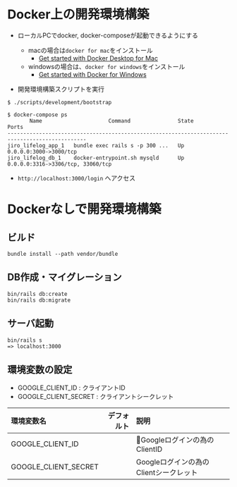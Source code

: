 # Docker上の開発環境構築

* ローカルPCでdocker, docker-composeが起動できるようにする
  * macの場合は`docker for mac`をインストール
    * [Get started with Docker Desktop for Mac](https://docs.docker.com/docker-for-mac/install/)
  * windowsの場合は、`docker for windows`をインストール
    * [Get started with Docker for Windows](https://docs.docker.com/docker-for-windows/)

* 開発環境構築スクリプトを実行

```
$ ./scripts/development/bootstrap 

$ docker-compose ps
       Name                     Command               State                 Ports              
-----------------------------------------------------------------------------------------------
jiro_lifelog_app_1   bundle exec rails s -p 300 ...   Up      0.0.0.0:3000->3000/tcp           
jiro_lifelog_db_1    docker-entrypoint.sh mysqld      Up      0.0.0.0:3316->3306/tcp, 33060/tcp
```

* `http://localhost:3000/login` へアクセス

# Dockerなしで開発環境構築

## ビルド
```
bundle install --path vendor/bundle
```

## DB作成・マイグレーション
```
bin/rails db:create
bin/rails db:migrate
```

## サーバ起動
```
bin/rails s
=> localhost:3000
```

## 環境変数の設定
* GOOGLE_CLIENT_ID : クライアントID
* GOOGLE_CLIENT_SECRET : クライアントシークレット

| 環境変数名 | デフォルト | 説明 |
|:-----------|------------:|:------------|
| GOOGLE_CLIENT_ID |  | Googleログインの為のClientID |
| GOOGLE_CLIENT_SECRET |  |Googleログインの為のClientシークレット |